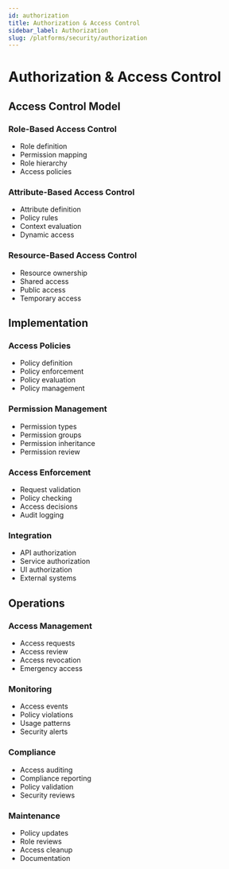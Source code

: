 ```yaml
---
id: authorization
title: Authorization & Access Control
sidebar_label: Authorization
slug: /platforms/security/authorization
---
```


# Authorization & Access Control

## Access Control Model

### Role-Based Access Control
- Role definition
- Permission mapping
- Role hierarchy
- Access policies

### Attribute-Based Access Control
- Attribute definition
- Policy rules
- Context evaluation
- Dynamic access

### Resource-Based Access Control
- Resource ownership
- Shared access
- Public access
- Temporary access

## Implementation

### Access Policies
- Policy definition
- Policy enforcement
- Policy evaluation
- Policy management

### Permission Management
- Permission types
- Permission groups
- Permission inheritance
- Permission review

### Access Enforcement
- Request validation
- Policy checking
- Access decisions
- Audit logging

### Integration
- API authorization
- Service authorization
- UI authorization
- External systems

## Operations

### Access Management
- Access requests
- Access review
- Access revocation
- Emergency access

### Monitoring
- Access events
- Policy violations
- Usage patterns
- Security alerts

### Compliance
- Access auditing
- Compliance reporting
- Policy validation
- Security reviews

### Maintenance
- Policy updates
- Role reviews
- Access cleanup
- Documentation 